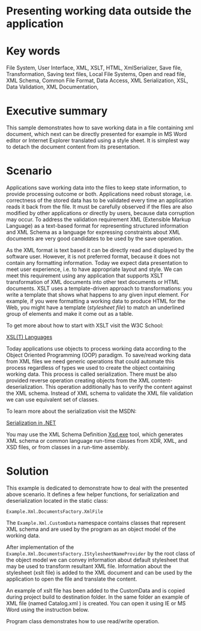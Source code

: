 # Presenting working data outside the application

# Key words

File System, User Interface, XML, XSLT, HTML, XmlSerializer, Save file, Transformation, Saving text files, Local File Systems, Open and read file, XML Schema, Common File Format, Data Access, XML Serialization, XSL, Data Validation, XML Documentation, 

# Executive summary

This sample demonstrates how to save working data in a file containing xml document, which next can be directly presented for example in MS Word editor or Internet Explorer translated using a style sheet. It is simplest way to detach the document content from its presentation.

# Scenario

Applications save working data into the files to keep state information, to provide processing outcome or both. Applications need robust storage, i.e. correctness of the stored data has to be validated every time an application reads it back from the file. It must be carefully observed if the files are also modified by other applications or directly by users, because data corruption may occur. To address the validation requirement XML (Extensible Markup Language) as a text-based format for representing structured information and XML Schema as a language for expressing constraints about XML documents are very good candidates to be used by the save operation.

As the XML format is text based it can be directly read and displayed by the software user. However, it is not preferred format, because it does not contain any formatting information. Today we expect data presentation to meet user experience, i.e. to have appropriate layout and style. We can meet this requirement using any application that supports XSLT transformation of XML documents into other text documents or HTML documents. XSLT uses a template-driven approach to transformations: you write a template that shows what happens to any given input element. For example, if you were formatting a working data to produce HTML for the Web, you might have a template (*stylesheet file*) to match an underlined group of elements and make it come out as a table.

To get more about how to start with XSLT visit the W3C School:

[XSL\(T\) Languages](https://www.w3schools.com/xml/xsl_languages.asp)

Today applications use objects to process working data according to the Object Oriented Programming (OOP) paradigm. To save/read working data from XML files we need generic operations that could automate this process regardless of types we used to create the object containing working data. This process is called serialization. There must be also provided reverse operation creating objects from the XML content-deserialization. This operation additionally has to verify the content against the XML schema. Instead of XML schema to validate the XML file validation we can use equivalent set of classes.

To learn more about the serialization visit the MSDN:

[Serialization in .NET](http://msdn.microsoft.com/en-us/library/7ay27kt9.aspx)

You may use the XML Schema Definition [Xsd.exe](http://msdn.microsoft.com/en-us/library/x6c1kb0s.aspx) tool, which generates XML schema or common language run-time classes from XDR, XML, and XSD files, or from classes in a run-time assembly.

# Solution

This example is dedicated to demonstrate how to deal with the presented above scenario. It defines a few helper functions, for serialization and deserialization located in the static class:

`Example.Xml.DocumentsFactory.XmlFile`

The `Example.Xml.CustomData` namespace contains classes that represent XML schema and are used by the program as an object model of the working data.

After implementation of the `Example.Xml.DocumentsFactory.IStylesheetNameProvider` by the root class of the object model we can convey information about default stylesheet that may be used to transform resultant XML file. Information about the stylesheet (xslt file) is added to the XML document and can be used by the application to open the file and translate the content.

An example of xslt file has been added to the CustomData and is copied during project build to destination folder. In the same folder an example of XML file (named Catalog.xml ) is created. You can open it using IE or MS Word using the instruction below.

Program class demonstrates how to use read/write operation.


